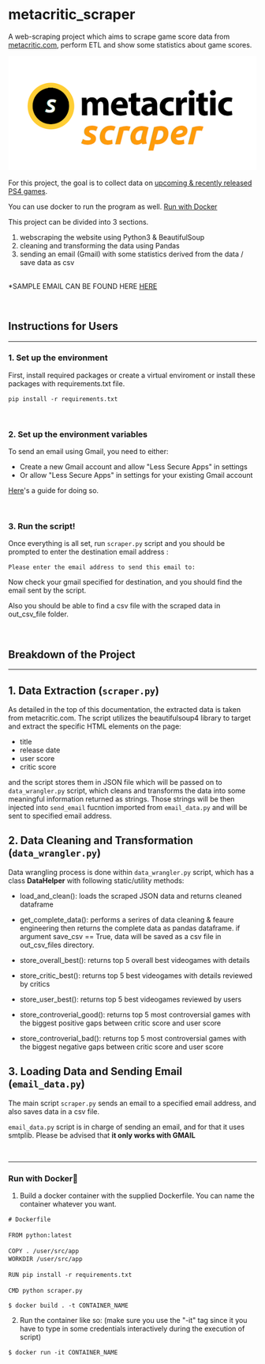 # metacritic_scraper

A web-scraping project which aims to scrape game score data from [metacritic.com](https://www.metacritic.com/), perform ETL and show some statistics about game scores.

![](/assets/ms_logo.png)

For this project, the goal is to collect data on [upcoming & recently released PS4 games](https://www.metacritic.com/browse/games/release-date/available/ps4/date). 

You can use docker to run the program as well. [Run with Docker](#Run-with-Docker🐋)


This project can be divided into 3 sections. 
1. webscraping the website using  Python3 & BeautifulSoup 
2. cleaning and transforming the data using Pandas
3. sending an email (Gmail) with some statistics derived from the data / save data as csv

<br>*SAMPLE EMAIL CAN BE FOUND HERE [HERE](assets/sample_email.txt)

<br>

## Instructions for Users
---

### 1. Set up the environment

First, install required packages or create a virtual enviroment or install these packages with requirements.txt file.
```
pip install -r requirements.txt
```
<br>

### 2. Set up the environment variables
To send an email using Gmail, you need to either:
- Create a new Gmail account and allow "Less Secure Apps" in settings
- Or allow "Less Secure Apps" in settings for your existing Gmail account

[Here](https://hotter.io/docs/email-accounts/secure-app-gmail/)'s a guide for doing so. 

<br>

### 3. Run the script!

Once everything is all set, run ```scraper.py``` script and you should be prompted to enter the destination email address :
```
Please enter the email address to send this email to: 
```

Now check your gmail specified for destination, and you should find the email sent by the script. 

Also you should be able to find a csv file with the scraped data in out_csv_file folder. 


<br>


## Breakdown of the Project
---

## 1. Data Extraction (```scraper.py```)
As detailed in the top of this documentation, the extracted data is taken from  metacritic.com. The script utilizes the beautifulsoup4 library to target and extract the specific HTML elements on the page: 
- title
- release date
- user score
- critic score

and the script stores them in JSON file which will be passed on to ```data_wrangler.py``` script, which cleans and transforms the data into some meaningful information returned as strings.
Those strings will be then injected into ```send_email``` fucntion imported from ```email_data.py``` and will be sent to specified email address.

##  2. Data Cleaning and Transformation (```data_wrangler.py```)

Data wrangling process is done within ```data_wrangler.py``` script, which has a class **DataHelper** with following static/utility methods:
- load_and_clean(): loads the scraped JSON data and returns cleaned dataframe

- get_complete_data(): performs a serires of data cleaning & feaure engineering then returns the complete data as pandas dataframe. if argument save_csv == True, data will be saved as a csv file in out_csv_files directory.

- store_overall_best(): returns top 5 overall best videogames with details

- store_critic_best(): returns top 5 best videogames with details reviewed by critics

- store_user_best(): returns top 5 best videogames reviewed by users

- store_controverial_good(): returns top 5 most controversial games with the biggest 
positive gaps between critic score and user score

- store_controverial_bad(): returns top 5 most controversial games with the biggest 
negative gaps between critic score and user score
## 3. Loading Data and Sending Email (```email_data.py```)
The main script ```scraper.py``` sends an email to a specified email address, and also saves data in a csv file. 

```email_data.py``` script is in charge of sending an email, and for that it uses smtplib. Please be advised that **it only works with GMAIL** 

<br>

---

### Run with Docker🐋

1. Build a docker container with the supplied Dockerfile. You can name the container whatever you want. 

```docker
# Dockerfile

FROM python:latest

COPY . /user/src/app
WORKDIR /user/src/app

RUN pip install -r requirements.txt

CMD python scraper.py
```
```
$ docker build . -t CONTAINER_NAME
```

2. Run the container like so: (make sure you use the "-it" tag since it you have to type in some credentials interactively during the execution of script)
```
$ docker run -it CONTAINER_NAME
```


